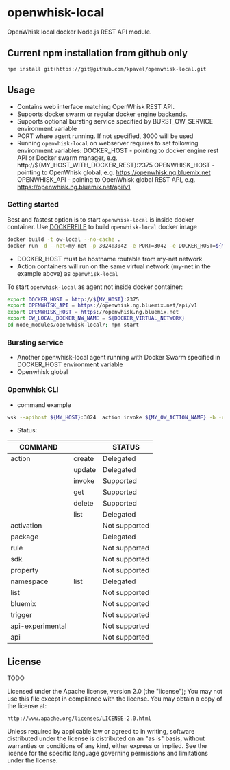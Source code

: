 # openwhisk-local

OpenWhisk local docker Node.js REST API module.


## Current npm installation from github only


`npm install git+https://git@github.com/kpavel/openwhisk-local.git`

## Usage

 * Contains web interface matching OpenWhisk REST API.
 * Supports docker swarm or regular docker engine backends.
 * Supports optional bursting service specified by BURST_OW_SERVICE environment variable
 * PORT where agent running. If not specified, 3000 will be used
 * Running `openwhisk-local` on webserver requires to set following environment variables:
 	DOCKER_HOST -  pointing to docker engine rest API or Docker swarm manager, e.g. http://${MY_HOST_WITH_DOCKER_REST}:2375
 	OPENWHISK_HOST - pointing to OpenWhisk global, e.g. https://openwhisk.ng.bluemix.net
	OPENWHISK_API - poining to OpenWhisk global REST API, e.g. https://openwhisk.ng.bluemix.net/api/v1 

### Getting started

Best and fastest option is to start `openwhisk-local` is inside docker container.
Use [DOCKERFILE](Dockerfile) to build `openwhisk-local` docker image
``` sh
docker build -t ow-local --no-cache .
docker run -d --net=my-net -p 3024:3042 -e PORT=3042 -e DOCKER_HOST=${MY_HOST}:2375 -e OPENWHISK_API=https://openwhisk.ng.bluemix.net/api/v1 -e OPENWHISK_HOST=https://openwhisk.ng.bluemix.net ow-local
```
* DOCKER_HOST must be hostname routable from my-net network
* Action containers will run on the same virtual network (my-net in the example above) as `openwhisk-local`

To start `openwhisk-local` as agent not inside docker container:

``` sh
export DOCKER_HOST = http://${MY_HOST}:2375
export OPENWHISK_API = https://openwhisk.ng.bluemix.net/api/v1
export OPENWHISK_HOST = https://openwhisk.ng.bluemix.net
export OW_LOCAL_DOCKER_NW_NAME = ${DOCKER_VIRTUAL_NETWORK}
cd node_modules/openwhisk-local/; npm start

```

### Bursting service
* Another openwhisk-local agent running with Docker Swarm specified in DOCKER_HOST environment variable
* Openwhisk global

### Openwhisk CLI

* command example
``` sh
wsk --apihost ${MY_HOST}:3024  action invoke ${MY_OW_ACTION_NAME} -b -r

```

* Status:


| COMMAND          	|        	| STATUS        	|
|------------------	|--------	|---------------	|
| action           	| create 	| Delegated 	    |
|                  	| update 	| Delegated 	    |
|                  	| invoke 	| Supported     	|
|                  	| get    	| Supported     	|
|                  	| delete 	| Supported     	|
|                  	| list   	| Delegated     	|
| activation       	|        	| Not supported 	|
| package          	|        	| Delegated 	    |
| rule             	|        	| Not supported 	|
| sdk              	|        	| Not supported 	|
| property         	|        	| Not supported 	|
| namespace        	| list   	| Delegated     	|
| list             	|        	| Not supported 	|
| bluemix 	      	|        	| Not supported 	|
| trigger 	      	|        	| Not supported 	|
| api-experimental 	|        	| Not supported 	|
| api 	      	    |        	| Not supported 	|


## License
TODO

Licensed under the Apache license, version 2.0 (the "license"); You may not use this file except in compliance with the license. You may obtain a copy of the license at:

    http://www.apache.org/licenses/LICENSE-2.0.html

Unless required by applicable law or agreed to in writing, software distributed under the license is distributed on an "as is" basis, without warranties or conditions of any kind, either express or implied. See the license for the specific language governing permissions and limitations under the license.
